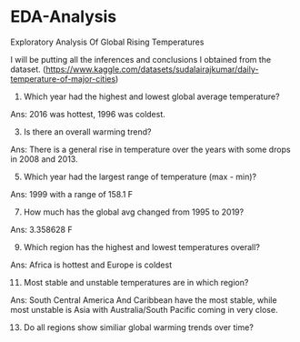 # EDA-Analysis
Exploratory Analysis Of Global Rising Temperatures

I will be putting all the inferences and conclusions I obtained from the dataset. (https://www.kaggle.com/datasets/sudalairajkumar/daily-temperature-of-major-cities)

1. Which year had the highest and lowest global average temperature?

Ans:  2016 was hottest, 1996 was coldest.

3. Is there an overall warming trend?
   
Ans: There is a general rise in temperature over the years with some drops in 2008 and 2013.

5. Which year had the largest range of temperature (max - min)?
   
Ans: 1999 with a range of 158.1 F

7. How much has the global avg changed from 1995 to 2019?
   
Ans: 3.358628 F

9. Which region has the highest and lowest temperatures overall?
    
Ans: Africa is hottest and Europe is coldest

11. Most stable and unstable temperatures are in which region?
    
Ans: South Central America And Caribbean have the most stable, while most unstable is Asia with Australia/South Pacific coming in very close.

13. Do all regions show similiar global warming trends over time?
